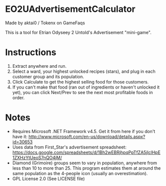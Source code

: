 # EO2UAdvertisementCalculator
Made by aktai0 / Tokenx on GameFaqs

This is a tool for Etrian Odyseey 2 Untold's Advertisement "mini-game". 

# Instructions
1. Extract anywhere and run.
2. Select a ward, your highest unlocked recipes (stars), and plug in each customer group and its population.
3. Click Calculate to get the highest selling food for those customers.
4. If you can't make that food (ran out of ingredients or haven't unlocked it yet), you can click Next/Prev to see the next most profitable foods in order.

# Notes
* Requires Microsoft .NET Framework v4.5. Get it from here if you don't have it: http://www.microsoft.com/en-us/download/details.aspx?id=30653
* Uses data from First_Star's advertisement spreadsheet: https://docs.google.com/spreadsheets/d/1Bh2wEBRjhpqPpTfZA5jIclHpE1ZXHzYtUeoS7nQO4jM/
* Diamond (Grimoire) groups seem to vary in population, anywhere from less than 10 to more than 25. This program estimates them at around the same population as the 4-people icon (usually an overestimation).
* GPL License 2.0 (See LICENSE file)
